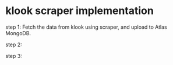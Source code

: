 # klook scraper implementation
step 1: Fetch the data from klook using scraper, and upload to Atlas MongoDB.

step 2:

step 3:
